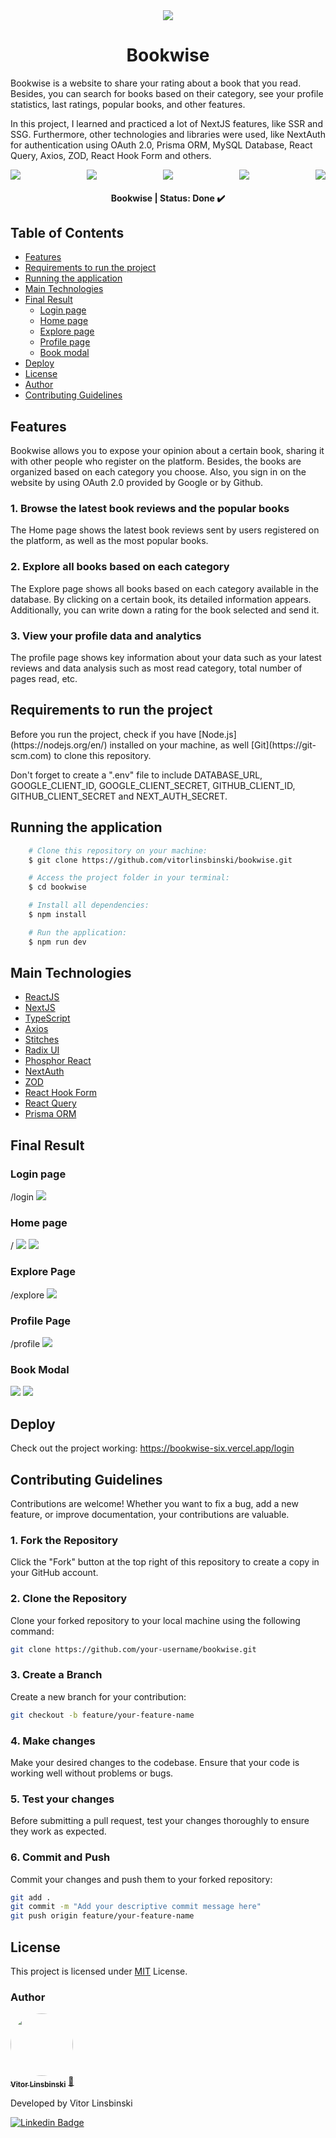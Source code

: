 <div align="center">
  <img src="/public/bookwise-logo-big.svg"/>
</div>

<h1 align = "center">Bookwise</h1>
<p>Bookwise is a website to share your rating about a book that you read. Besides, you can search for books based on their category, see your profile statistics, last ratings, popular books, and other features.</p>
<p>In this project, I learned and practiced a lot of NextJS features, like SSR and SSG. Furthermore, other technologies and libraries were used, like NextAuth for authentication using OAuth 2.0, Prisma ORM, MySQL Database, React Query, Axios, ZOD, React Hook Form and others.</p>

<div align="center">
  <div style="display: flex; justify-content: space-between; align-items: center;">
    <img src="https://img.shields.io/static/v1?label=NextJS&message=v14.0.3&color=blue&style=plastic&logo="/>
    <img src="https://img.shields.io/static/v1?label=ReactJS&message=v18.0.0&color=blue&style=plastic&logo="/>
    <img src="https://img.shields.io/static/v1?label=TypeScript&message=v5.3.3&color=blue&style=plastic&logo="/>
    <img src="https://img.shields.io/static/v1?label=NextAuth&message=v4.24.5&color=blue&style=plastic&logo="/>
    <img src="https://img.shields.io/static/v1?label=PrismaORM&message=v5.7.0&color=blue&style=plastic&logo="/>
  </div>
</div>

<h4 align="center"> 
	Bookwise | Status: Done ✔️
</h4>

## Table of Contents

- [Features](#features)
- [Requirements to run the project](#requirements-to-run-the-project)
- [Running the application](#running-the-application)
- [Main Technologies](#main-technologies)
- [Final Result](#final-result)
  - [Login page](#login-page)
  - [Home page](#home-page)
  - [Explore page](#explore-page)
  - [Profile page](#profile-page)
  - [Book modal](#book-modal)
- [Deploy](#deploy)
- [License](#license)
- [Author](#author)
- [Contributing Guidelines](#contributing-guidelines)

## Features

Bookwise allows you to expose your opinion about a certain book, sharing it with other people who register on the platform. Besides, the books are organized based on each category you choose. Also, you sign in on the website by using OAuth 2.0 provided by Google or by Github.

### 1. Browse the latest book reviews and the popular books

The Home page shows the latest book reviews sent by users registered on the platform, as well as the most popular books.

### 2. Explore all books based on each category

The Explore page shows all books based on each category available in the database. By clicking on a certain book, its detailed information appears. Additionally, you can write down a rating for the book selected and send it.

### 3. View your profile data and analytics

The profile page shows key information about your data such as your latest reviews and data analysis such as most read category, total number of pages read, etc.

## Requirements to run the project

<p>Before you run the project, check if you have [Node.js](https://nodejs.org/en/) installed on your machine, as well [Git](https://git-scm.com) to clone this repository.</p>

<p>Don't forget to create a ".env" file to include DATABASE_URL, GOOGLE_CLIENT_ID, GOOGLE_CLIENT_SECRET, GITHUB_CLIENT_ID, GITHUB_CLIENT_SECRET and NEXT_AUTH_SECRET.</p>

## Running the application

```bash
    # Clone this repository on your machine:
    $ git clone https://github.com/vitorlinsbinski/bookwise.git

    # Access the project folder in your terminal:
    $ cd bookwise

    # Install all dependencies:
    $ npm install

    # Run the application:
    $ npm run dev
```

## Main Technologies

- [ReactJS](https://react.dev/)
- [NextJS](https://nextjs.org/)
- [TypeScript](https://www.typescriptlang.org/)
- [Axios](https://axios-http.com/ptbr/docs/intro)
- [Stitches](https://stitches.dev/)
- [Radix UI](https://www.radix-ui.com/)
- [Phosphor React](https://www.npmjs.com/package/phosphor-react)
- [NextAuth](https://next-auth.js.org/)
- [ZOD](https://zod.dev/)
- [React Hook Form](https://react-hook-form.com/)
- [React Query](https://tanstack.com/query/v3/)
- [Prisma ORM](https://www.prisma.io/s)

## Final Result

### Login page

<span>/login</span>
<img src="/public/screenshots/login.png"/>

### Home page

<span>/</span>
<img src="/public/screenshots/home1.png"/>
<img src="/public/screenshots/home2.png"/>

### Explore Page

<span>/explore</span>
<img src="/public/screenshots/explore.png"/>

### Profile Page

<span>/profile</span>
<img src="/public/screenshots/profile.png"/>

### Book Modal

<img src="/public/screenshots/bookmodal1.png"/>
<img src="/public/screenshots/bookmodal2.png"/>

## Deploy

Check out the project working: https://bookwise-six.vercel.app/login

## Contributing Guidelines

Contributions are welcome! Whether you want to fix a bug, add a new feature, or improve documentation, your contributions are valuable.

### 1. Fork the Repository

Click the "Fork" button at the top right of this repository to create a copy in your GitHub account.

### 2. Clone the Repository

Clone your forked repository to your local machine using the following command:

```bash
git clone https://github.com/your-username/bookwise.git
```

### 3. Create a Branch

Create a new branch for your contribution:

```bash
git checkout -b feature/your-feature-name
```

### 4. Make changes

Make your desired changes to the codebase. Ensure that your code is working well without problems or bugs.

### 5. Test your changes

Before submitting a pull request, test your changes thoroughly to ensure they work as expected.

### 6. Commit and Push

Commit your changes and push them to your forked repository:

```bash
git add .
git commit -m "Add your descriptive commit message here"
git push origin feature/your-feature-name
```

## License

This project is licensed under [MIT](https://choosealicense.com/licenses/mit/) License.

### Author

<a href="https://github.com/vitorlinsbinski">
 <img style="border-radius: 50%;" src="https://avatars.githubusercontent.com/u/69444717?v=4" width="100px;" alt=""/>
 <br />
 <sub><b>Vitor Linsbinski</b></sub></a> <a href="https://github.com/vitorlinsbinski" title="">🚀</a>

Developed by Vitor Linsbinski

[![Linkedin Badge](https://img.shields.io/badge/-Vitor-blue?style=flat-square&logo=Linkedin&logoColor=white&link=https://www.linkedin.com/in/vitorlinsbinski/)](https://www.linkedin.com/in/vitorlinsbinski/)
